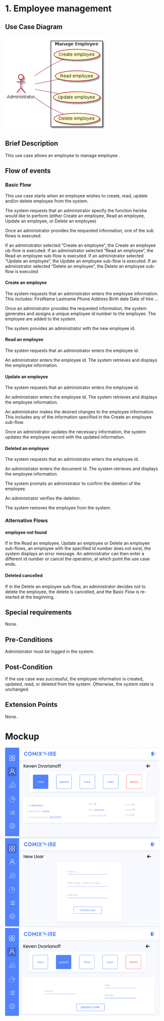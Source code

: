 # 1. Employee management

## Use Case Diagram

![Use Case Diagram](./employee-crud.png)

## Brief Description

This use case allows an employee to manage employee
. 
## Flow of events

### Basic Flow

This use case starts when an employee wishes to create, read, update and/or delete employee from the system.

The system requests that an administrator specify the function he/she would like to perform (either Create an employee, Read an employee, Update an employee, or Delete an employee)

Once an administrator provides the requested information, one of the sub flows is executed.

If an administrator selected “Create an employee“, the Create an employee ub-flow is executed.
If an administrator selected “Read an employee“, the Read an employee sub-flow is executed.
If an administrator selected “Update an employee“, the Update an employee sub-flow is executed.
If an administrator selected “Delete an employee“, the Delete an employee sub-flow is executed


#### Create an employee

The system requests that an administrator enters the employee information. This includes:
FirstName
Lastname
Phone
Address
Birth date
Date of hire 
...

Once an administrator provides the requested information, the system generates and assigns a unique employee id number to the employee. The employee are added to the system.

The system provides an administrator with the new employee id.

			
#### Read an employee

The system requests that an administrator enters the employee id. 

An administrator enters the employee id.  The system retrieves and displays the employee information.

#### Update an employee 

The system requests that an administrator enters the employee id.

An administrator enters the employee id.  The system retrieves and displays the employee information.

An administrator makes the desired changes to the employee information. This includes any of the information specified in the Create an employee sub-flow.

Once an administrator updates the necessary information, the system updates the employee record with the updated information.

#### Deleted an employee

The system requests that an administrator enters the employee id. 	

An administrator enters the document id.  The system retrieves and displays the employee information.

The system prompts an administrator to confirm the deletion of the employee.

An administrator verifies the deletion.

The system removes the employee from the system.


### Alternative Flows

#### employee not found

If in the Read an employee, Update an employee or Delete an employee sub-flows, an employee with the specified id number does not exist, the system displays an error message. An administrator can then enter a different id number or cancel the operation, at which point the use case ends.


#### Deleted cancelled

If in the Delete an employee sub-flow, an administrator decides not to delete the employee, the delete is cancelled, and the Basic Flow is re-started at the beginning.


## Special requirements

None.

## Pre-Conditions

Administrator must be logged in the system.

## Post-Condition

If the use case was successful, the employee information is created, updated, read, or deleted from the system.  Otherwise, the system state is unchanged.

## Extension Points

None.

# Mockup

![Mockup1](./user.png)
![Mockup2](./user_newuser.png)
![Mockup3](./user_update.png)

